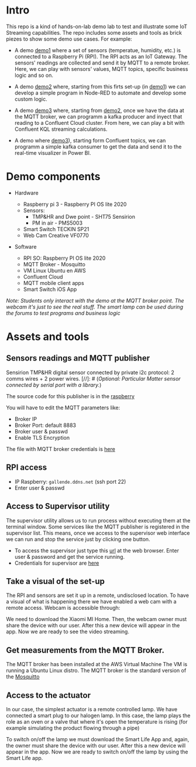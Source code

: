 ﻿
# Intro

This repo is a kind of hands-on-lab demo lab to test and illustrate some IoT Streaming capabilities.
The repo includes some assets and tools as brick piezes to show some demo use cases. For example:

- A demo [demo1](/Demos/Demo_1_MQTT_and_IoT_Setup) where a set of sensors (temperatue, humidity, etc.) is connected to a Raspberry Pi (RPI). The RPI acts as an IoT Gateway. The sensors' readings are collected and send it by MQTT to a remote broker. Here, we can play with sensors' values, MQTT topics, specific business logic and so on.

- A demo [demo2](/Demos/Demo_2_NodeRED_program) where, starting from this firts set-up (in [demo1](/Demos/Demo_1_MQTT_and_IoT_Setup)) we can develop a simple program in Node-RED to automate and develop some custom logic.

- A demo [demo3](/Demos/Demo_3_MQTT_Confluent_PowerBI) where, starting from [demo2](/Demos/Demo_2_NodeRED_program), once we have the data at the MQTT broker, we can programm a kafka producer and inyect that reading to a Confluent Cloud cluster. From here, we can play a bit with Confluent KQL streaming calculations.

- A demo where [demo3](/Demos/Demo_3_MQTT_Confluent_PowerBI)), starting form Confluent topics, we can programm a simple kafka consumer to get the data and send it to the real-time visualizer in Power BI.  


# Demo components

* Hardware

	- Raspberry pi 3 - Raspberry PI OS lite 2020
	- Sensors:
		- TMP&HR and Dwe point - SHT75 Sensirion
		- PM in air - PMS5003
	- Smart Switch  TECKIN SP21
	- Web Cam Creative VF0770

* Software

	- RPI SO: Raspberry PI OS lite 2020
	- MQTT Broker - Mosquitto
	- VM Linux Ubuntu en AWS
	- Confluent Cloud
	- MQTT mobile client apps
	- Smart Switch iOS App

_Note: Students only interact with the demo at the MQTT broker point. The webcam it's just to see the real stuff. The smart lamp can be used during the forums to test programs and business logic_

# Assets and tools

## Sensors readings and MQTT publisher

Sensirion TMP&HR digital sensor connected by private i2c protocol: 2 comms wires + 2 power wires.
[//]: # (_Optional: Particular Matter sensor connected by serial port with a library._)

The source code for this publisher is in the [raspberry](/Assets/raspberry/sender.py)

You will have to edit the MQTT parameters like:

- Broker IP
- Broker Port: default 8883
- Broker user & passwd
- Enable TLS Encryption

The file with MQTT broker credentials is [here](/Demos/Demo_1_MQTT_and_IoT_Setup)


## RPI access

- IP Raspberry: ```gallende.ddns.net``` (ssh port 22)
- Enter user & passwd

## Access to Supervisor utility

The supervisor utility allows us to run process without executing them at the terminal window. Some services like the MQTT publisher is registered in the supervisor list. This means, once we access to the supervisor web interface we can run and stop the service just by clicking one button.

- To access the supervisor just type this [url](http://agallende.ddns.net:9001/) at the web browser. Enter user & password and get the service running.
- Credentials for supervisor are [here](/Demos/Demo_1_MQTT_and_IoT_Setup/Supervisor_crdentials.json) 


## Take a visual of the set-up

The RPI and sensors are set it up in a remote, undisclosed location. To have a visual of what is happening there we have enabled a web cam with a remote access.
Webcam is accessible through:

We need to download the Xiaomi MI Home. Then, the webcam owner must share the device with our user. After this a new device will appear in the app. Now we are ready to see the video streaming.


## Get measurements from the MQTT Broker.

The MQTT broker has been installed at the AWS Virtual Machine
The VM is running a Ubuntu Linux distro.
The MQTT broker is the standard version of the [Mosquitto](https://mosquitto.org/)

## Access to the actuator

In our case, the simplest actuator is a remote controlled lamp. We have connected a smart plug to our halogen lamp. In this case, the lamp plays the role as an oven or a valve that where it's open the temperature is rising (for example simulating the product flowing through a pipe)

To switch on/off the lamp we must download the Smart Life App and, again, the owner must share the device with our user. After this a new device will appear in the app. Now we are ready to switch on/off the lamp by using the Smart Life app.


